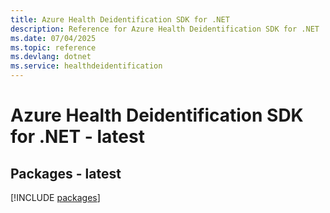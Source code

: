 ```yaml
---
title: Azure Health Deidentification SDK for .NET
description: Reference for Azure Health Deidentification SDK for .NET
ms.date: 07/04/2025
ms.topic: reference
ms.devlang: dotnet
ms.service: healthdeidentification
---
```

# Azure Health Deidentification SDK for .NET - latest
## Packages - latest
[!INCLUDE [packages](health-deidentification-index.md)]
